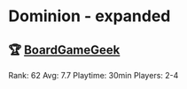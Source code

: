 # Dominion - expanded


## 🏆 [BoardGameGeek]
Rank: 62
Avg: 7.7
Playtime: 30min
Players: 2-4


[BoardGameGeek]: https://www.boardgamegeek.com/boardgame/40834/dominion-intrigue
